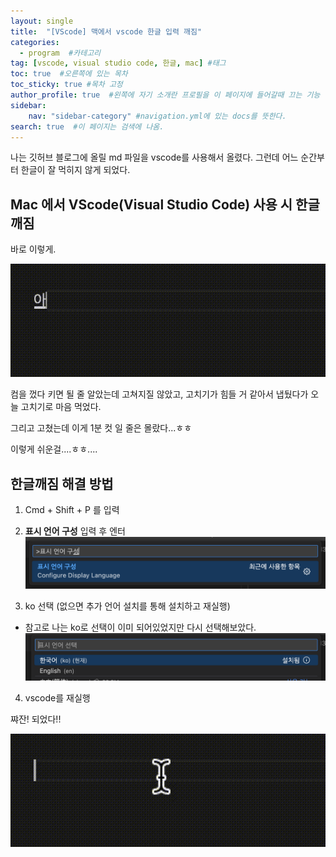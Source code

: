 ```yaml
---
layout: single
title:  "[VScode] 맥에서 vscode 한글 입력 깨짐"
categories: 
  - program  #카테고리
tag: [vscode, visual studio code, 한글, mac] #태그
toc: true  #오른쪽에 있는 목차
toc_sticky: true #목차 고정
author_profile: true  #왼쪽에 자기 소개란 프로필을 이 페이지에 들어갈때 끄는 기능
sidebar:
    nav: "sidebar-category" #navigation.yml에 있는 docs를 뜻한다.
search: true  #이 페이지는 검색에 나옴.
---
```


나는 깃허브 블로그에 올릴 md 파일을 vscode를 사용해서 올렸다.
그런데 어느 순간부터 한글이 잘 먹히지 않게 되었다.

## Mac 에서 VScode(Visual Studio Code) 사용 시 한글 깨짐
바로 이렇게.

![한글깨짐현상](/assets/images/2023/02/13/kr.gif)

컴을 껐다 키면 될 줄 알았는데 고쳐지질 않았고, 고치기가 힘들 거 같아서 냅뒀다가 오늘 고치기로 마음 먹었다.

그리고 고쳤는데 이게 1분 컷 일 줄은 몰랐다...ㅎㅎ 

이렇게 쉬운걸....ㅎㅎ....

## 한글깨짐 해결 방법
1. Cmd + Shift + P 를 입력

2. **표시 언어 구성** 입력 후 엔터
![표시언어구성](/assets/images/2023/02/13/configure.png)


3. ko 선택 (없으면 추가 언어 설치를 통해 설치하고 재실행)
- 참고로 나는 ko로 선택이 이미 되어있었지만 다시 선택해보았다.
![한글선택](/assets/images/2023/02/13/selectko.png)


4. vscode를 재실행



쨔잔! 되었다!!

![성공!](/assets/images/2023/02/13/after.gif)